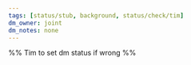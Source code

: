 ```yaml
---
tags: [status/stub, background, status/check/tim]
dm_owner: joint
dm_notes: none
---
```


%% Tim to set dm status if wrong %%